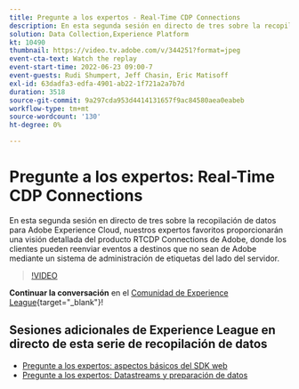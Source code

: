 ```yaml
---
title: Pregunte a los expertos - Real-Time CDP Connections
description: En esta segunda sesión en directo de tres sobre la recopilación de datos para Adobe Experience Cloud, nuestros expertos favoritos proporcionarán una visión detallada del producto RTCDP Connections de Adobe, donde los clientes pueden reenviar eventos a destinos que no sean de Adobe mediante un sistema de administración de etiquetas del lado del servidor.
solution: Data Collection,Experience Platform
kt: 10490
thumbnail: https://video.tv.adobe.com/v/344251?format=jpeg
event-cta-text: Watch the replay
event-start-time: 2022-06-23 09:00-7
event-guests: Rudi Shumpert, Jeff Chasin, Eric Matisoff
exl-id: 63dadfa3-edfa-4901-ab22-1f721a2a7b7d
duration: 3518
source-git-commit: 9a297cda953d4414131657f9ac84580aea0eabeb
workflow-type: tm+mt
source-wordcount: '130'
ht-degree: 0%

---
```


# Pregunte a los expertos: Real-Time CDP Connections

En esta segunda sesión en directo de tres sobre la recopilación de datos para Adobe Experience Cloud, nuestros expertos favoritos proporcionarán una visión detallada del producto RTCDP Connections de Adobe, donde los clientes pueden reenviar eventos a destinos que no sean de Adobe mediante un sistema de administración de etiquetas del lado del servidor.

>[!VIDEO](https://video.tv.adobe.com/v/344251/?quality=12&learn=on)

**Continuar la conversación** en el [Comunidad de Experience League](https://experienceleaguecommunities.adobe.com/t5/adobe-experience-platform-launch/experience-league-live-post-session-discussion-real-time-cdp/m-p/458195#M285){target="_blank"}!

## Sesiones adicionales de Experience League en directo de esta serie de recopilación de datos

* [Pregunte a los expertos: aspectos básicos del SDK web](exl-live-episode-05-26-22.md)
* [Pregunte a los expertos: Datastreams y preparación de datos](exl-live-episode-07-21-22.md)
